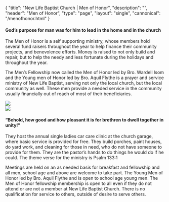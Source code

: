 {
	"title": "New Life Baptist Church | Men of Honor",
	"description": "",
	"header": "Men of Honor",
	"type": "page",
	"layout": "single",
	"cannonical": "/menofhonor.html"
}
<section>
	<div class="container">
		<div class="row">
			<div class="col-xs-12 col-md-6">
				<h4>God’s purpose for man was for him to lead in the home and in the church</h4>
				<p class="text-justify">The Men of Honor is a self supporting ministry, whose members hold several fund raisers throughout the year to help finance their community projects, and benevolence efforts. Money is raised to not only build and repair, but to help the needy and less fortunate during the holidays and throughout the year.</p>
				<p class="text-justify">The Men’s Fellowship now called the Men of Honor led by Bro. Wardell Isom and the Young men of Honor led by Bro. Aquil Flythe is a prayer and service ministry of New Life Baptist, serving not only the local church, but the local community as well. These men provide a needed service in the community  usually financially out of reach of most of their beneficiaries.</p>
			</div>
			<div class="col-xs-12 col-md-6">
				<img class="profile-pic" src="/images/ministry/menofhonor.jpg">
			</div>
						<div class="col-xs-12 col-md-6">
				<img class="profile-pic" src="/images/ministry/menofhonor2.jpg">
			</div>
			<div class="col-xs-12 col-md-6">
					<h4>“Behold, how good and how pleasant it is for brethren to dwell together in unity!”</h4>
					<p class="text-justify">They host the annual single ladies car care clinic at the church garage, where basic service is provided for free. They build porches, paint houses, do yard work, and cleaning for those in need, who do not have someone to provide for them. They are the pastor’s hands to do things he would do if he could. The theme verse for the ministry is Psalm 133:1</p>
					<p class="text-justify">Meetings are held on an as needed basis for breakfast and fellowship and all men, school age and above are welcome to take part. The Young Men of Honor led by Bro. Aquil Flythe and is open to school age young men. The Men  of Honor fellowship membership is open to all even if they do not attend or are not a member at New Life Baptist Church. There is no qualification for service to others, outside of desire to serve others.</p>
			</div>
		</div>
	</div>
</section>